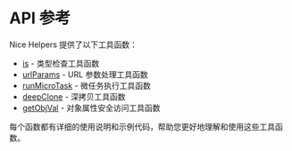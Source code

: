 # API 参考

Nice Helpers 提供了以下工具函数：

- [is](/api/is) - 类型检查工具函数
- [urlParams](/api/urlParams) - URL 参数处理工具函数
- [runMicroTask](/api/runMicroTask) - 微任务执行工具函数
- [deepClone](/api/deepClone) - 深拷贝工具函数
- [getObjVal](/api/getObjVal) - 对象属性安全访问工具函数

每个函数都有详细的使用说明和示例代码，帮助您更好地理解和使用这些工具函数。